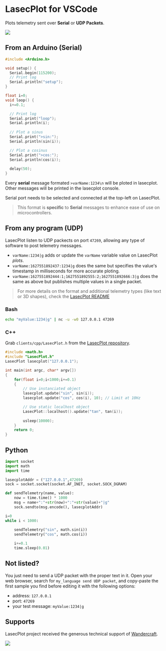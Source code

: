 # LasecPlot for VSCode

Plots telemetry sent over **Serial** or **UDP Packets**.

![](https://github.com/josuemoraisgh/LasecPlot/raw/HEAD/images/preview-vscode.png)

## From an Arduino (Serial)

```c++
#include <Arduino.h>

void setup() {
  Serial.begin(115200);
  // Print log
  Serial.println("setup");
}

float i=0;
void loop() {
  i+=0.1;

  // Print log
  Serial.print("loop");
  Serial.println(i);
  
  // Plot a sinus
  Serial.print(">sin:");
  Serial.println(sin(i));

  // Plot a cosinus
  Serial.print(">cos:");
  Serial.println(cos(i));
    
  delay(50);
}
```

Every **serial** message formated `>varName:1234\n` will be ploted in lasecplot. Other messages will be printed in the lasecplot console.

Serial port needs to be selected and connected at the top-left on LasecPlot.

> This format is **specific** to **Serial** messages to enhance ease of use on microcontrollers.


## From any program (UDP)

LasecPlot listen to UDP packects on port `47269`, allowing any type of software to post telemetry messages.

- `varName:1234|g` adds or update the `varName` variable value on LasecPlot *plots*.
- `varName:1627551892437:1234|g` does the same but specifies the value's timestamp in milliseconds for more accurate ploting.
- `varName:1627551892444:1;1627551892555:2;1627551892666:3|g` does the same as above but publishes multiple values in a single packet.

> For more details on the format and additional telemetry types (like text or 3D shapes), check the [LasecPlot README](https://github.com/nesnes/lasecplot)

### Bash
```bash
echo "myValue:1234|g" | nc -u -w0 127.0.0.1 47269
```

### C++
Grab `clients/cpp/LasecPlot.h` from the [LasecPlot repository](https://github.com/nesnes/lasecplot).

```c++
#include <math.h>
#include "LasecPlot.h"
LasecPlot lasecplot("127.0.0.1");

int main(int argc, char* argv[])
{
    for(float i=0;i<1000;i+=0.1)
    {
        // Use instanciated object
        lasecplot.update("sin", sin(i));
        lasecplot.update("cos", cos(i), 10); // Limit at 10Hz

        // Use static localhost object
        LasecPlot::localhost().update("tan", tan(i));
        
        usleep(10000);
    }
    return 0;
}
```

## Python

```python
import socket
import math
import time

lasecplotAddr = ("127.0.0.1",47269)
sock = socket.socket(socket.AF_INET, socket.SOCK_DGRAM)

def sendTelemetry(name, value):
	now = time.time() * 1000
	msg = name+":"+str(now)+":"+str(value)+"|g"
	sock.sendto(msg.encode(), lasecplotAddr)

i=0
while i < 1000:
	
	sendTelemetry("sin", math.sin(i))
	sendTelemetry("cos", math.cos(i))

	i+=0.1
	time.sleep(0.01)
```

## Not listed?

You just need to send a UDP packet with the proper text in it. Open your web browser, search for `my_language send UDP packet`, and copy-paste the first sample you find before editing it with the following options:
	
- address: `127.0.0.1`
- port: `47269`
- your test message: `myValue:1234|g` 

## Supports

LasecPlot project received the generous technical support of [Wandercraft](https://www.wandercraft.eu/).

![](https://github.com/josuemoraisgh/LasecPlot/raw/HEAD/images/wandercraft.png)